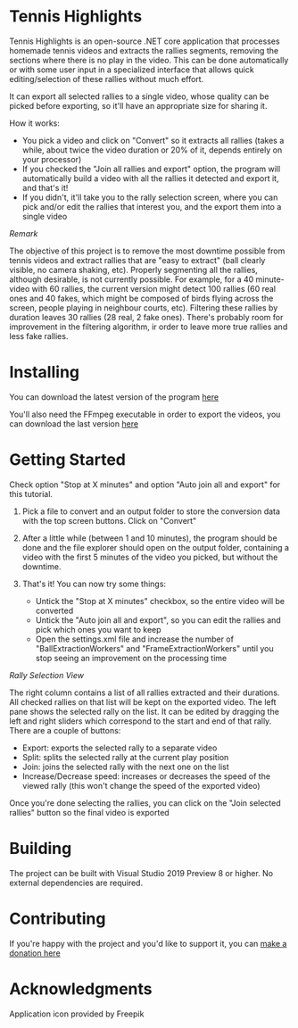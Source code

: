 # Tennis Highlights

Tennis Highlights is an open-source .NET core application that processes homemade tennis videos and extracts the rallies segments, removing the sections where there is no play in the video. This can be done automatically or with some user input in a specialized interface that allows quick editing/selection of these rallies without much effort.

It can export all selected rallies to a single video, whose quality can be picked before exporting, so it'll have an appropriate size for sharing it.

How it works:
  - You pick a video and click on "Convert" so it extracts all rallies (takes a while, about twice the video duration or 20% of it, depends entirely on your processor)
  - If you checked the "Join all rallies and export" option, the program will automatically build a video with all the rallies it detected and export it, and that's it!
  - If you didn't, it'll take you to the rally selection screen, where you can pick and/or edit the rallies that interest you, and the export them into a single video
  
*Remark*
  
The objective of this project is to remove the most downtime possible from tennis videos and extract rallies that are "easy to extract" (ball clearly visible, no camera shaking, etc). Properly segmenting all the rallies, although desirable, is not currently possible. For example, for a 40 minute-video with 60 rallies, the current version might detect 100 rallies (60 real ones and 40 fakes, which might be  composed of birds flying across the screen, people playing in neighbour courts, etc). Filtering these rallies by duration leaves 30 rallies (28 real, 2 fake ones). There's probably room for improvement in the filtering algorithm, ir order to leave more true rallies and less fake rallies.
  
# Installing

You can download the latest version of the program [here](https://github.com/katsub/tennis-highlights/releases/download/1.32/TennisHighlights.zip)

You'll also need the FFmpeg executable in order to export the videos, you can download the last version [here](https://ffmpeg.zeranoe.com/builds/)

# Getting Started

Check option "Stop at X minutes" and option "Auto join all and export" for this tutorial.

1. Pick a file to convert and an output folder to store the conversion data with the top screen buttons. Click on "Convert"

2. After a little while (between 1 and 10 minutes), the program should be done and the file explorer should open on the output folder, containing a video with the first 5 minutes of the video you picked, but without the downtime.

3. That's it! You can now try some things:
    - Untick the "Stop at X minutes" checkbox, so the entire video will be converted
    - Untick the "Auto join all and export", so you can edit the rallies and pick which ones you want to keep
    - Open the settings.xml file and increase the number of "BallExtractionWorkers" and "FrameExtractionWorkers" until you stop seeing an improvement on the processing time
 
  *Rally Selection View*
  
  The right column contains a list of all rallies extracted and their durations. All checked rallies on that list will be kept on the exported video. 
  The left pane shows the selected rally on the list. It can be edited by dragging the left and right sliders which correspond to the start and end of that rally.
  There are a couple of buttons:
  - Export: exports the selected rally to a separate video
  - Split: splits the selected rally at the current play position
  - Join: joins the selected rally with the next one on the list
  - Increase/Decrease speed: increases or decreases the speed of the viewed rally (this won't change the speed of the exported video)
  
  Once you're done selecting the rallies, you can click on the "Join selected rallies" button so the final video is exported

# Building

The project can be built with Visual Studio 2019 Preview 8 or higher. No external dependencies are required.

# Contributing

If you're happy with the project and you'd like to support it, you can [make a donation here](https://www.paypal.com/donate/?token=qMxrkbZ7wdmH0MHlTh5IOgTXSlkgKpNcbSjluXLvRvypnu8EmN0ET_KXginl9WWpV2OkrW&country.x=FR&locale.x=FR)

# Acknowledgments

Application icon provided by Freepik
